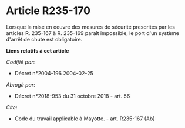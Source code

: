 # Article R235-170

Lorsque la mise en oeuvre des mesures de sécurité prescrites par les articles R. 235-167 à R. 235-169 paraît impossible, le
port d'un système d'arrêt de chute est obligatoire.

**Liens relatifs à cet article**

_Codifié par_:

  - Décret n°2004-196 2004-02-25

_Abrogé par_:

  - Décret n°2018-953 du 31 octobre 2018 - art. 56

_Cite_:

  - Code du travail applicable à Mayotte. - art. R235-167 (Ab)

